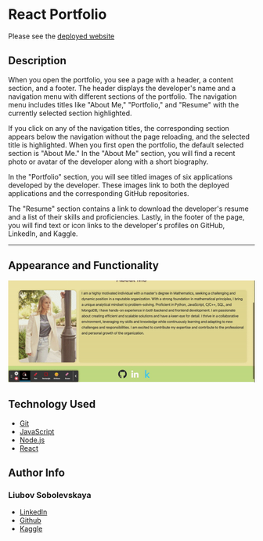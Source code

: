 # React Portfolio


Please see the [deployed website](https://liubovsobolevskaya.github.io/react-portfolio)

## Description

When you open the portfolio, you see a page with a header, a content section, and a footer. The header displays the developer's name and a navigation menu with different sections of the portfolio. The navigation menu includes titles like "About Me," "Portfolio," and "Resume" with the currently selected section highlighted.

If you click on any of the navigation titles, the corresponding section appears below the navigation without the page reloading, and the selected title is highlighted. When you first open the portfolio, the default selected section is "About Me." In the "About Me" section, you will find a recent photo or avatar of the developer along with a short biography.

In the "Portfolio" section, you will see titled images of six applications developed by the developer. These images link to both the deployed applications and the corresponding GitHub repositories. 

The "Resume" section contains a link to download the developer's resume and a list of their skills and proficiencies. Lastly, in the footer of the page, you will find text or icon links to the developer's profiles on GitHub, LinkedIn, and Kaggle.

---
## Appearance and Functionality
![](assets/apperance.gif)

## Technology Used

- [Git](https://git-scm.com/)
- [JavaScript](https://www.javascript.com/)
- [Node.js](https://nodejs.dev/)
- [React](https://react.dev/)


## Author Info

### Liubov Sobolevskaya

- [LinkedIn](https://www.linkedin.com/in/liubov-sobolevskaya/)
- [Github](https://github.com/LiubovSobolevskaya)
- [Kaggle](https://www.kaggle.com/lyubovsobolevskaya)


